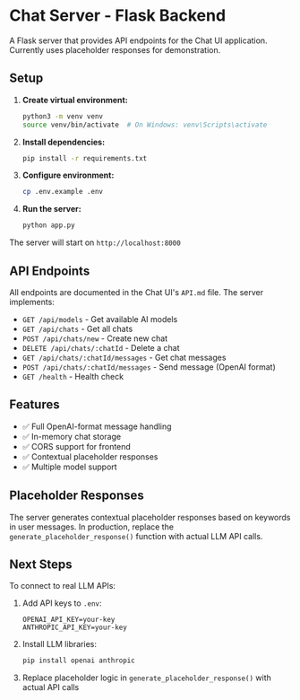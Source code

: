 # Chat Server - Flask Backend

A Flask server that provides API endpoints for the Chat UI application. Currently uses placeholder responses for demonstration.

## Setup

1. **Create virtual environment:**
   ```bash
   python3 -m venv venv
   source venv/bin/activate  # On Windows: venv\Scripts\activate
   ```

2. **Install dependencies:**
   ```bash
   pip install -r requirements.txt
   ```

3. **Configure environment:**
   ```bash
   cp .env.example .env
   ```

4. **Run the server:**
   ```bash
   python app.py
   ```

The server will start on `http://localhost:8000`

## API Endpoints

All endpoints are documented in the Chat UI's `API.md` file. The server implements:

- `GET /api/models` - Get available AI models
- `GET /api/chats` - Get all chats
- `POST /api/chats/new` - Create new chat
- `DELETE /api/chats/:chatId` - Delete a chat
- `GET /api/chats/:chatId/messages` - Get chat messages
- `POST /api/chats/:chatId/messages` - Send message (OpenAI format)
- `GET /health` - Health check

## Features

- ✅ Full OpenAI-format message handling
- ✅ In-memory chat storage
- ✅ CORS support for frontend
- ✅ Contextual placeholder responses
- ✅ Multiple model support

## Placeholder Responses

The server generates contextual placeholder responses based on keywords in user messages. In production, replace the `generate_placeholder_response()` function with actual LLM API calls.

## Next Steps

To connect to real LLM APIs:

1. Add API keys to `.env`:
   ```
   OPENAI_API_KEY=your-key
   ANTHROPIC_API_KEY=your-key
   ```

2. Install LLM libraries:
   ```bash
   pip install openai anthropic
   ```

3. Replace placeholder logic in `generate_placeholder_response()` with actual API calls